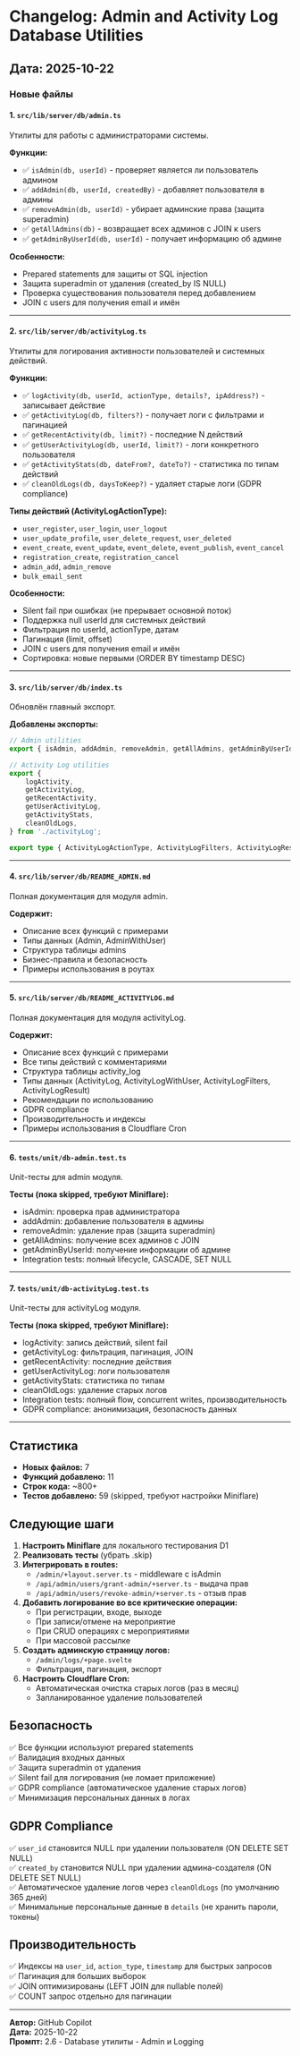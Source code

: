 # Changelog: Admin and Activity Log Database Utilities

## Дата: 2025-10-22

### Новые файлы

#### 1. `src/lib/server/db/admin.ts`

Утилиты для работы с администраторами системы.

**Функции:**

- ✅ `isAdmin(db, userId)` - проверяет является ли пользователь админом
- ✅ `addAdmin(db, userId, createdBy)` - добавляет пользователя в админы
- ✅ `removeAdmin(db, userId)` - убирает админские права (защита superadmin)
- ✅ `getAllAdmins(db)` - возвращает всех админов с JOIN к users
- ✅ `getAdminByUserId(db, userId)` - получает информацию об админе

**Особенности:**

- Prepared statements для защиты от SQL injection
- Защита superadmin от удаления (created_by IS NULL)
- Проверка существования пользователя перед добавлением
- JOIN с users для получения email и имён

---

#### 2. `src/lib/server/db/activityLog.ts`

Утилиты для логирования активности пользователей и системных действий.

**Функции:**

- ✅ `logActivity(db, userId, actionType, details?, ipAddress?)` - записывает действие
- ✅ `getActivityLog(db, filters?)` - получает логи с фильтрами и пагинацией
- ✅ `getRecentActivity(db, limit?)` - последние N действий
- ✅ `getUserActivityLog(db, userId, limit?)` - логи конкретного пользователя
- ✅ `getActivityStats(db, dateFrom?, dateTo?)` - статистика по типам действий
- ✅ `cleanOldLogs(db, daysToKeep?)` - удаляет старые логи (GDPR compliance)

**Типы действий (ActivityLogActionType):**

- `user_register`, `user_login`, `user_logout`
- `user_update_profile`, `user_delete_request`, `user_deleted`
- `event_create`, `event_update`, `event_delete`, `event_publish`, `event_cancel`
- `registration_create`, `registration_cancel`
- `admin_add`, `admin_remove`
- `bulk_email_sent`

**Особенности:**

- Silent fail при ошибках (не прерывает основной поток)
- Поддержка null userId для системных действий
- Фильтрация по userId, actionType, датам
- Пагинация (limit, offset)
- JOIN с users для получения email и имён
- Сортировка: новые первыми (ORDER BY timestamp DESC)

---

#### 3. `src/lib/server/db/index.ts`

Обновлён главный экспорт.

**Добавлены экспорты:**

```typescript
// Admin utilities
export { isAdmin, addAdmin, removeAdmin, getAllAdmins, getAdminByUserId } from './admin';

// Activity Log utilities
export {
	logActivity,
	getActivityLog,
	getRecentActivity,
	getUserActivityLog,
	getActivityStats,
	cleanOldLogs,
} from './activityLog';

export type { ActivityLogActionType, ActivityLogFilters, ActivityLogResult } from './activityLog';
```

---

#### 4. `src/lib/server/db/README_ADMIN.md`

Полная документация для модуля admin.

**Содержит:**

- Описание всех функций с примерами
- Типы данных (Admin, AdminWithUser)
- Структура таблицы admins
- Бизнес-правила и безопасность
- Примеры использования в роутах

---

#### 5. `src/lib/server/db/README_ACTIVITYLOG.md`

Полная документация для модуля activityLog.

**Содержит:**

- Описание всех функций с примерами
- Все типы действий с комментариями
- Структура таблицы activity_log
- Типы данных (ActivityLog, ActivityLogWithUser, ActivityLogFilters, ActivityLogResult)
- Рекомендации по использованию
- GDPR compliance
- Производительность и индексы
- Примеры использования в Cloudflare Cron

---

#### 6. `tests/unit/db-admin.test.ts`

Unit-тесты для admin модуля.

**Тесты (пока skipped, требуют Miniflare):**

- isAdmin: проверка прав администратора
- addAdmin: добавление пользователя в админы
- removeAdmin: удаление прав (защита superadmin)
- getAllAdmins: получение всех админов с JOIN
- getAdminByUserId: получение информации об админе
- Integration tests: полный lifecycle, CASCADE, SET NULL

---

#### 7. `tests/unit/db-activityLog.test.ts`

Unit-тесты для activityLog модуля.

**Тесты (пока skipped, требуют Miniflare):**

- logActivity: запись действий, silent fail
- getActivityLog: фильтрация, пагинация, JOIN
- getRecentActivity: последние действия
- getUserActivityLog: логи пользователя
- getActivityStats: статистика по типам
- cleanOldLogs: удаление старых логов
- Integration tests: полный flow, concurrent writes, производительность
- GDPR compliance: анонимизация, безопасность данных

---

## Статистика

- **Новых файлов:** 7
- **Функций добавлено:** 11
- **Строк кода:** ~800+
- **Тестов добавлено:** 59 (skipped, требуют настройки Miniflare)

## Следующие шаги

1. **Настроить Miniflare** для локального тестирования D1
2. **Реализовать тесты** (убрать .skip)
3. **Интегрировать в routes:**
   - `/admin/+layout.server.ts` - middleware с isAdmin
   - `/api/admin/users/grant-admin/+server.ts` - выдача прав
   - `/api/admin/users/revoke-admin/+server.ts` - отзыв прав
4. **Добавить логирование во все критические операции:**
   - При регистрации, входе, выходе
   - При записи/отмене на мероприятие
   - При CRUD операциях с мероприятиями
   - При массовой рассылке
5. **Создать админскую страницу логов:**
   - `/admin/logs/+page.svelte`
   - Фильтрация, пагинация, экспорт
6. **Настроить Cloudflare Cron:**
   - Автоматическая очистка старых логов (раз в месяц)
   - Запланированное удаление пользователей

## Безопасность

✅ Все функции используют prepared statements  
✅ Валидация входных данных  
✅ Защита superadmin от удаления  
✅ Silent fail для логирования (не ломает приложение)  
✅ GDPR compliance (автоматическое удаление старых логов)  
✅ Минимизация персональных данных в логах

## GDPR Compliance

✅ `user_id` становится NULL при удалении пользователя (ON DELETE SET NULL)  
✅ `created_by` становится NULL при удалении админа-создателя (ON DELETE SET NULL)  
✅ Автоматическое удаление логов через `cleanOldLogs` (по умолчанию 365 дней)  
✅ Минимальные персональные данные в `details` (не хранить пароли, токены)

## Производительность

✅ Индексы на `user_id`, `action_type`, `timestamp` для быстрых запросов  
✅ Пагинация для больших выборок  
✅ JOIN оптимизированы (LEFT JOIN для nullable полей)  
✅ COUNT запрос отдельно для пагинации

---

**Автор:** GitHub Copilot  
**Дата:** 2025-10-22  
**Промпт:** 2.6 - Database утилиты - Admin и Logging
